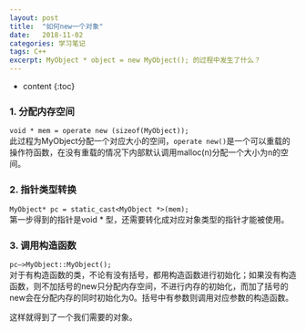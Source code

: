 ```yaml
---
layout: post
title:  "如何new一个对象"
date:   2018-11-02 
categories: 学习笔记
tags: C++
excerpt: MyObject * object = new MyObject(); 的过程中发生了什么？
---
```


* content
{:toc}

### 1. 分配内存空间

`void * mem = operate new (sizeof(MyObject));`  
此过程为MyObject分配一个对应大小的空间，`operate new()`是一个可以重载的操作符函数，在没有重载的情况下内部默认调用malloc(n)分配一个大小为n的空间。

### 2. 指针类型转换
`MyObject* pc = static_cast<MyObject *>(mem);`  
第一步得到的指针是void * 型，还需要转化成对应对象类型的指针才能被使用。

### 3. 调用构造函数 
`pc–>MyObject::MyObject();`  
对于有构造函数的类，不论有没有括号，都用构造函数进行初始化；如果没有构造函数，则不加括号的new只分配内存空间，不进行内存的初始化，而加了括号的new会在分配内存的同时初始化为0。括号中有参数则调用对应参数的构造函数。


这样就得到了一个我们需要的对象。
